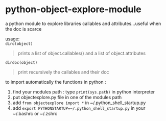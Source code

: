 # python-object-explore-module
a python module to explore libraries callables and attributes...useful when the doc is scarce

usage:<br>
`diro(object)`<br>
>prints a list of object.callables() and a list of object.attributes 

`dirdoc(object)`<br>
>print recursively the callables and their doc<br>

to import automatically the functions in python :
1. find your modules path : type `print(sys.path)` in python interpreter
2. put objectexplore.py file in one of the modules path
3. add `from objectexplore import *` in ~/.python_shell_startup.py
4. add `export PYTHONSTARTUP=~/.python_shell_startup.py` in your ~/.bashrc or ~/.zshrc

